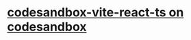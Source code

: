 # [codesandbox-vite-react-ts on codesandbox](https://githubbox.com/OpenGG/codesandbox-vite-react-ts)


